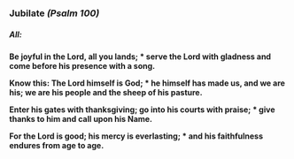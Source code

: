 ### Jubilate _(Psalm 100)_
##### **All:**
**Be joyful in the Lord, all you lands; *
	serve the Lord with gladness
	and come before his presence with a song.**

**Know this: The Lord himself is God; *
	he himself has made us, and we are his;
	we are his people and the sheep of his pasture.**

**Enter his gates with thanksgiving;
go into his courts with praise; *
	give thanks to him and call upon his Name.**

**For the Lord is good;
his mercy is everlasting; *
	and his faithfulness endures from age to age.**
